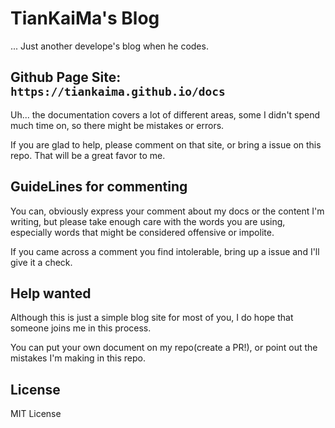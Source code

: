 # TianKaiMa's Blog

... Just another develope's blog when he codes.

## Github Page Site: `https://tiankaima.github.io/docs`

Uh... the documentation covers a lot of different areas, some I didn't spend much time on, so there might be mistakes or errors.

If you are glad to help, please comment on that site, or bring a issue on this repo. That will be a great favor to me.

## GuideLines for commenting

You can, obviously express your comment about my docs or the content I'm writing, but please take enough care with the words you are using, especially words that might be considered offensive or impolite.

If you came across a comment you find intolerable, bring up a issue and I'll give it a check.

## Help wanted

Although this is just a simple blog site for most of you, I do hope that someone joins me in this process.

You can put your own document on my repo(create a PR!), or point out the mistakes I'm making in this repo.

## License

MIT License